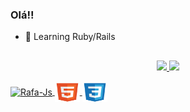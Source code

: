 ### Olá!! 

- 🌱 Learning Ruby/Rails

##

 <div align="center">
  <a href="https://github.com/AthyrsonLopes">
  <img height="140em" src="https://github-readme-stats.vercel.app/api?username=athyrsonlopes&show_icons=true&theme=gruvbox_light&include_all_commits=true&count_private=true"/>
  <img height="140em" src="https://github-readme-stats.vercel.app/api/top-langs/?username=athyrsonlopes&layout=compact&langs_count=7&theme=gruvbox_light"/>
 </div>

  <div style="display: inline_block"><br>
  <img align="center" alt="Rafa-Js" height="30" width="40" src="https://cdn.jsdelivr.net/gh/devicons/devicon/icons/ruby/ruby-plain-wordmark.svg">
  <img align="center" alt="Rafa-HTML" height="30" width="40" src="https://raw.githubusercontent.com/devicons/devicon/master/icons/html5/html5-original.svg">
  <img align="center" alt="Rafa-CSS" height="30" width="40" src="https://raw.githubusercontent.com/devicons/devicon/master/icons/css3/css3-original.svg">
</div>
  
  ##



